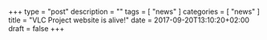 +++
type = "post"
description = ""
tags = [
    "news"
]
categories = [
    "news"
]
title = "VLC Project website is alive!"
date = 2017-09-20T13:10:20+02:00
draft = false
+++